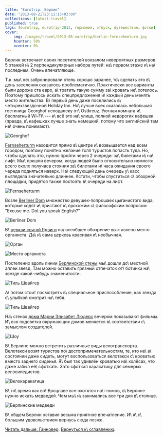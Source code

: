 ```yaml
---
title: "Eurotrip: Берлин"
date: "2013-08-21T23:11:15+03:00"
collections: [latest-travel]
published: true
tags: [eurotrip, eurotrip-2013, германия, отпуск, путешествие, фотки]
cover:
    img: /images/travel/2013-08-eurotrip/berlin-fernsehenturm.jpg
    hcenter: 50%
    vcenter: 0%
---
```


Берлин встречает своих посетителей вокзалом невероятных размеров. 5 этажей и\ 2 перпендикулярных набора путей:
на\ первом этаже и\ на\ последнем. Очень впечатляюще.

Т.к. мы\ не\ забронировали отель хорошо заранее, то\ сделать это в\ день заселения оказалось проблематично.
Практически все варианты были дороже ста евро, а\ тратить такую сумму за\ кровать не\ хотелось. Поэтому пришлось искать
спецпредложения и\ каждый день менять место жительства. В\ первый день даже поселились в\ четырехзвездочной Holiday Inn.
Но\ лучше всех оказалась небольшая гостиница Georghof неподалеку от\ Ostkreuz. Уютная комната и\ бесплатный
Wi-Fi\ --- и\ всё это на\ улице, полной недорогих кафешек (правда, в\ кафешках лучше знать немецкий, потому что
английский там не\ очень понимают).

![Georghof](/images/travel/2013-08-eurotrip/berlin-georghof.jpg "Georghof")

[Fernseherturm] находится прямо в\ центре и\ возвышается над всем городом, поэтому понятно желание толп туристов попасть
туда. Но, чтобы сделать это, нужно пройти через 2 очереди: за\ билетами и\ на\ лифт. Мы\ пришли вечером, когда людей
было относительно немного: всего около получаса стояния за\ билетами и\ часа ожидания своего череда подняться наверх.
На\ следующий день очередь у\ касс выглядела значительно длиннее. Кстати, чтобы спуститься с\ обзорной площадки,
придётся также постоять в\ очереди на лифт.

![Fernseherturm](/images/travel/2013-08-eurotrip/berlin-fernsehenturm.jpg "Fernseherturm")

Возле [Berliner Dom] множество девушек-попрошаек цыганистого вида, которые ходят и\ пристают к\ прохожим
с\ философским вопросом "Excuse me. Do\ you speak English?"

![Berliner Dom](/images/travel/2013-08-eurotrip/berlin-berliner-dom.jpg "Berliner Dom")

В\ [церкви святой Ядвиги][hedwigs] на\ всеобщее обозрение выставлено место органиста. Да\ и\ сама церковь красивая
и\ необычная.

![Орган](/images/travel/2013-08-eurotrip/berlin-organ.jpg "Орган")

![Место органиста](/images/travel/2013-08-eurotrip/berlin-organist-place.jpg "Место органиста")

Постепенно вдоль линии [Берлинской стены][wall] мы\ дошли до\ местной аллеи звезд. Там можно оставить грязный отпечаток
от\ ботинка на\ звезде какой-нибудь знаменитости.

![Тиль Швайгер](/images/travel/2013-08-eurotrip/berlin-til-schweiger-star.jpg "Тиль Швайгер")

А\ потом стоит посмотреть в\ специальное приспособление, как звезда с\ улыбкой смотрит на\ тебя.

![Тиль Швайгер](/images/travel/2013-08-eurotrip/berlin-til-schweiger.jpg "Тиль Швайгер")

На\ стенах [дома Марии Элизабет Людерс][marie] вечером показывают фильмы. И\ вся подсветка окружающих домов меняется
в\ соответствии с\ замыслом создателей.

![Шоу](/images/travel/2013-08-eurotrip/berlin-historical-show.jpg "Шоу")

В\ Берлине можно встретить различные виды велотранспорта. Велотакси возят туристов по\ достопримечательностям, те, кто
не\ в\ состоянии даже сидеть, могут воспользоваться велотакси с\ кроватью вместо заднего сиденья. Я\ был так удивлён
кроватью на\ колёсах, что даже забыл её\ сфоткать. Зато сфоткал каракатицу для семерых велосипедистов.

![Велокаракатица](/images/travel/2013-08-eurotrip/berlin-velooctopus.jpg "Велокаракатица")

В\ то\ время как во\ Вроцлаве все охотятся на\ гномов, в\ Берлине нужно искать медведей. Чем мы\ и\ занимались все три
дня в\ столице.

![Берлинские медведи](/images/travel/2013-08-eurotrip/berlin-bears.jpg "Берлинские медведи")

В\ общем Берлин оставил весьма приятное впечатление. И\ я\ с\ большим удовольствием вернусь сюда позже.

[Читать дальше: Ганновер](/post/eurotrip-hannover/). [Вернуться к\ оглавлению](/post/eurotrip-2013/).

[Berliner Dom]: http://ru.wikipedia.org/wiki/%D0%91%D0%B5%D1%80%D0%BB%D0%B8%D0%BD%D1%81%D0%BA%D0%B8%D0%B9_%D0%BA%D0%B0%D1%84%D0%B5%D0%B4%D1%80%D0%B0%D0%BB%D1%8C%D0%BD%D1%8B%D0%B9_%D1%81%D0%BE%D0%B1%D0%BE%D1%80
[Fernseherturm]: http://ru.wikipedia.org/wiki/%D0%91%D0%B5%D1%80%D0%BB%D0%B8%D0%BD%D1%81%D0%BA%D0%B0%D1%8F_%D1%82%D0%B5%D0%BB%D0%B5%D0%B1%D0%B0%D1%88%D0%BD%D1%8F
[marie]: http://ru.wikipedia.org/wiki/%D0%94%D0%BE%D0%BC_%D0%9C%D0%B0%D1%80%D0%B8%D0%B8_%D0%AD%D0%BB%D0%B8%D0%B7%D0%B0%D0%B1%D0%B5%D1%82_%D0%9B%D1%8E%D0%B4%D0%B5%D1%80%D1%81
[hedwigs]: http://ru.wikipedia.org/wiki/%D0%A1%D0%BE%D0%B1%D0%BE%D1%80_%D0%A1%D0%B2%D1%8F%D1%82%D0%BE%D0%B9_%D0%AF%D0%B4%D0%B2%D0%B8%D0%B3%D0%B8
[wall]: http://ru.wikipedia.org/wiki/%D0%91%D0%B5%D1%80%D0%BB%D0%B8%D0%BD%D1%81%D0%BA%D0%B0%D1%8F_%D1%81%D1%82%D0%B5%D0%BD%D0%B0
